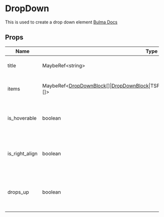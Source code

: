 # DropDown

This is used to create a drop down element
[Bulma Docs](https://bulma.io/documentation/components/dropdown/)
## Props

| Name    | Type | Values | Default | Description |
| -------- | ------- | -------- | ------- | ------- |
| title | MaybeRef\<string\> ||  | The title of the drop down|
| items | MaybeRef\<[DropDownBlock](../types.md#DropDownBlock)\[\]\|[DropDownBlock](../types.md#DropDownBlock)\|TSParenthesizedType\[\]\|TSParenthesizedType\[\]\[\]\> ||  | The dropdown menu items to use|
| is_hoverable | boolean ||  | Indicates if it should display from hovering|
| is_right_align | boolean ||  | Inidicates if the menu should display right aligned|
| drops_up | boolean ||  | Indicates if the menu should display up instead of down|
